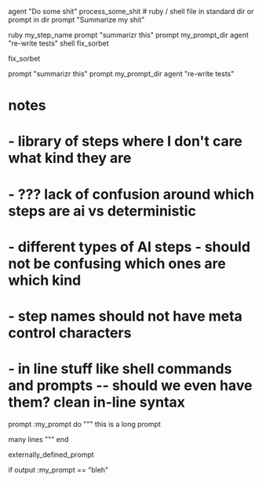 agent "Do some shit"
process_some_shit # ruby / shell file in standard dir or prompt in dir
prompt "Summarize my shit"

ruby my_step_name
prompt "summarizr this"
prompt my_prompt_dir
agent "re-write tests"
shell fix_sorbet

fix_sorbet


prompt "summarizr this"
prompt my_prompt_dir
agent "re-write tests"



# notes
# - library of steps where I don't care what kind they are
# - ??? lack of confusion around which steps are ai vs deterministic
# - different types of AI steps - should not be confusing which ones are which kind
# - step names should not have meta control characters
# - in line stuff like shell commands and prompts -- should we even have them? clean in-line syntax

prompt :my_prompt do
  """
  this is a long prompt

  many lines
  """
end

externally_defined_prompt

if output :my_prompt == "bleh"
